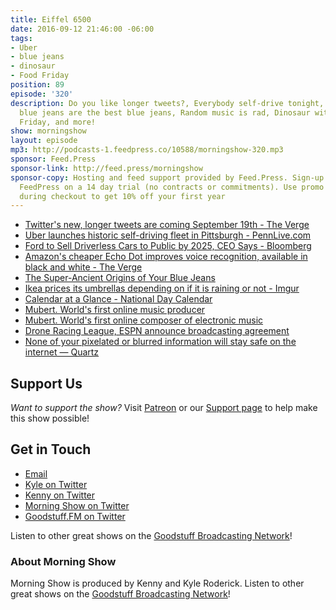 ```yaml
---
title: Eiffel 6500
date: 2016-09-12 21:46:00 -06:00
tags:
- Uber
- blue jeans
- dinosaur
- Food Friday
position: 89
episode: '320'
description: Do you like longer tweets?, Everybody self-drive tonight, The oldest
  blue jeans are the best blue jeans, Random music is rad, Dinosaur with guts, Food
  Friday, and more!
show: morningshow
layout: episode
mp3: http://podcasts-1.feedpress.co/10588/morningshow-320.mp3
sponsor: Feed.Press
sponsor-link: http://feed.press/morningshow
sponsor-copy: Hosting and feed support provided by Feed.Press. Sign-up today and try
  FeedPress on a 14 day trial (no contracts or commitments). Use promo code `morningshow`
  during checkout to get 10% off your first year
---
```


* [Twitter's new, longer tweets are coming September 19th - The Verge](http://www.theverge.com/2016/9/12/12891562/twitter-tweets-140-characters-expand-photos)
* [Uber launches historic self-driving fleet in Pittsburgh - PennLive.com](http://www.pennlive.com/life/2016/09/uber_self-driving_cars_trial.html)
* [Ford to Sell Driverless Cars to Public by 2025, CEO Says - Bloomberg](http://www.bloomberg.com/news/articles/2016-09-12/ford-to-sell-driverless-cars-to-consumers-around-2025-ceo-says)
* [Amazon's cheaper Echo Dot improves voice recognition, available in black and white - The Verge](http://www.theverge.com/2016/9/14/12912666/amazon-echo-dot-pricing-features)
* [The Super-Ancient Origins of Your Blue Jeans](http://news.nationalgeographic.com/2016/09/peru-indigo-cotton-discovery-textiles-archaeology-jeans-huaca/)
* [Ikea prices its umbrellas depending on if it is raining or not - Imgur](http://imgur.com/9sqnXhU)
* [Calendar at a Glance - National Day Calendar](http://www.nationaldaycalendar.com/calendar-at-a-glance/)
* [Mubert. World's first online music producer](http://mubert.com/en/)
* [Mubert. World's first online composer of electronic music](http://play.mubert.com/en/)
* [Drone Racing League, ESPN announce broadcasting agreement](http://www.espn.com/moresports/story/_/id/17544727/drone-racing-league-espn-announce-broadcasting-agreement)
* [None of your pixelated or blurred information will stay safe on the internet — Quartz](http://qz.com/779625/none-of-your-pixelated-or-blurred-information-will-stay-safe-on-the-internet/)

## Support Us
*Want to support the show?* Visit [Patreon](http://patreon.com/morningshow) or our [Support page](http://goodstuff.fm/support) to help make this show possible!

## Get in Touch
* [Email](mailto:kyle@goodstuff.fm)
* [Kyle on Twitter](http://twitter.com/dogburps)
* [Kenny on Twitter](http://twitter.com/pizzarobotics)
* [Morning Show on Twitter](http://twitter.com/morningshowam)
* [Goodstuff.FM on Twitter](http://twitter.com/goodstufffm)

Listen to other great shows on the [Goodstuff Broadcasting Network](http://goodstuff.fm/shows)!

### About Morning Show
Morning Show is produced by Kenny and Kyle Roderick. Listen to other great shows on the [Goodstuff Broadcasting Network](http://goodstuff.fm/)!
